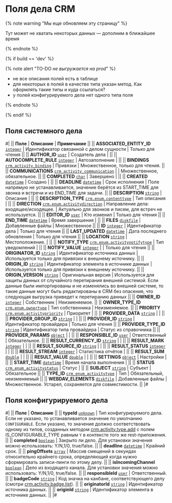 # Поля дела CRM

{% note warning "Мы еще обновляем эту страницу" %}

Тут может не хватать некоторых данных — дополним в ближайшее время

{% endnote %}

{% if build == 'dev' %}

{% note alert "TO-DO _не выгружается на prod_" %}

- не все описания полей есть в таблице
- для некоторых в полей в качестве типа указан метод. Как оформлять такие типы и куда ссылаться?
- у полей конфигурируемого дела нет одного типа поля

{% endnote %}

{% endif %}

## Поля системного дела

#|
|| **Поле** | **Описание** | **Примечание** ||
|| **ASSOCIATED_ENTITY_ID**
[`integer`](../../../data-types.md) | Идентификатор связанной с делом сущности | Только для чтения ||
|| **AUTHOR_ID**
[`user`](../../../data-types.md)
| Создатель дела | ||
|| **AUTOCOMPLETE_RULE**
[`integer`](../../../data-types.md) | Автозаполнение | ||
|| **BINDINGS**
[`crm_activity_binding`](../../../data-types.md) | Привязки | Множественное, только для чтения. ||
|| **COMMUNICATIONS**
[`crm_activity_communication`](../../../data-types.md) | | Множественное, обязательное. ||
|| **COMPLETED**
[`char`](../../../data-types.md) | Завершено | ||
|| **CREATED**
[`datetime`](../../../data-types.md) | Создано | ||
|| **DEADLINE**
[`datetime`](../../../data-types.md) | Срок исполнения | Поле напрямую не устанавливается, значение берётся из START_TIME для звонка и встречи и из END_TIME для задачи. ||
|| **DESCRIPTION**
[`string`](../../../data-types.md) | Описание | ||
|| **DESCRIPTION_TYPE**
[`crm.enum.contenttype`](../../../data-types.md) | Тип описания | ||
|| **DIRECTION**
[`crm.enum.activitydirection`](../../../data-types.md) | Направление дела: входящее/исходящее. | Актуально для звонков и писем, для встреч не используется. ||
|| **EDITOR_ID**
[`user`](../../../data-types.md) | Кто изменил | Только для чтения ||
|| **END_TIME**
[`datetime`](../../../data-types.md) | Время завершения | ||
|| **FILES**
[`diskfile`](../../../data-types.md) | Добавленные файлы | Множественное ||
|| **ID**
[`integer`](../../../data-types.md) | Идентификатор дела | Только для чтения ||
|| **LAST_UPDATED**
[`datetime`](../../../data-types.md) | Дата последнего обновления | Только для чтения ||
|| **LOCATION**
[`string`](../../../data-types.md) | Местоположение. | ||
|| **NOTIFY_TYPE**
[`crm.enum.activitynotifytype`](../../../data-types.md) | Тип уведомлений | ||
|| **NOTIFY_VALUE**
[`integer`](../../../data-types.md) | | Только для чтения ||
|| **ORIGINATOR_ID**
[`string`](../../../data-types.md) | Идентификатор источника данных | Используется только для привязки к внешнему источнику. ||
|| **ORIGIN_ID**
[`string`](../../../data-types.md) | Идентификатор элемента в источнике данных | Используется только для привязки к внешнему источнику. ||
|| **ORIGIN_VERSION**
[`string`](../../../data-types.md) | Оригинальная версия | Используется для защиты данных от случайного перетирания внешней системой. Если данные были импортированы и не изменялись во внешней системе, то такие данные могут быть редактированы в CRM без опасения, что следующая выгрузка приведет к перетиранию данных ||
|| **OWNER_ID**
[`integer`](../../../data-types.md) | Собственник | Неизменяемое. ||
|| **OWNER_TYPE_ID**
[`crm.enum.ownertype`](../../../data-types.md) | Тип собственника | Неизменяемое. ||
|| **PRIORITY**
[`crm.enum.activitypriority`](../../../data-types.md) | Приоритет | ||
|| **PROVIDER_DATA**
[`string`](../../../data-types.md) | | ||
|| **PROVIDER_GROUP_ID**
[`string`](../../../data-types.md) | | ||
|| **PROVIDER_ID**
[`string`](../../../data-types.md) | Идентификатор провайдера | Только для чтения ||
|| **PROVIDER_TYPE_ID**
[`string`](../../../data-types.md) | Идентификатор типа провайдера | Статус из справочника ||
|| **PROVIDER_PARAMS**
[`object`](../../../data-types.md) | | ||
|| **RESPONSIBLE_ID**
[`user`](../../../data-types.md) | Ответственный | Обязательное. ||
|| **RESULT_CURRENCY_ID**
[`string`](../../../data-types.md) | | ||
|| **RESULT_MARK**
[`integer`](../../../data-types.md) | | ||
|| **RESULT_SOURCE_ID**
[`string`](../../../data-types.md) | | ||
|| **RESULT_STATUS**
[`integer`](../../../data-types.md) | | ||
|| **RESULT_STREAM**
[`integer`](../../../data-types.md) | Статистика отчётов | ||
|| **RESULT_SUM**
[`double`](../../../data-types.md) | | ||
|| **RESULT_VALUE**
[`double`](../../../data-types.md) | | ||
|| **SETTINGS**
[`object`](../../../data-types.md) | Настройки | ||
|| **START_TIME**
[`datetime`](../../../data-types.md) | Время начала выполнения | ||
|| **STATUS**
[`crm_enum_activitystatus`](../../../data-types.md) | Статус | ||
|| **SUBJECT**
[`string`](../../../data-types.md) | Субъект | Обязательное ||
|| **TYPE_ID**
[`crm_enum_activitytype`](../../../data-types.md) | Тип | Обязательный, неизменяемый ||
|| **WEBDAV_ELEMENTS**
[`diskfile`](../../../data-types.md) | Добавленные файлы | Множественное. Устарел, сохраняется для совместимости. ||
|#

## Поля конфигурируемого дела

#|
|| **Поле** | **Описание** ||
|| **typeId**
[`unknown`](../../../data-types.md) | Тип конфигурируемого дела. Если не указано, то устанавливается значение по умолчанию `CONFIGURABLE`. Если указано, то значение должно соответствовать одному из типов, созданных методом [crm.activity.type.add](./types/crm-activity-type-add.md) с полем IS_CONFIGURABLE_TYPE равным `Y` в контексте того же rest-приложения. ||
|| **completed**
[`boolean`](../../../data-types.md) | Закрыто ли дело. Для установки значения можно использовать: Y/N,1/0, true/false. ||
|| **deadline**
[`datetime`](../../../data-types.md) | Крайний срок. ||
|| **pingOffsets**
[`array`](../../../data-types.md) | Массив смещений в секундах относительно крайнего срока, определяющий когда нужно сформировать записи-пинги по этому делу. ||
|| **isIncomingChannel**
[`boolean`](../../../data-types.md) | Дело из входящего канала. Для установки значения можно использовать: Y/N,1/0, true/false.  ||
|| **responsibleId**
[`user`](../../../data-types.md) | Ответственный. ||
|| **badgeCode**
[`string`](../../../data-types.md) | Код значка на канбане, соответствующего делу (смотри [crm.activity.badge.list](./badges/crm-activity-badge-list.md)). ||
|| **originatorId**
[`string`](../../../data-types.md) | Идентификатор источника данных. ||
|| **originId**
[`string`](../../../data-types.md) | Идентификатор элемента в источнике данных. ||
|#